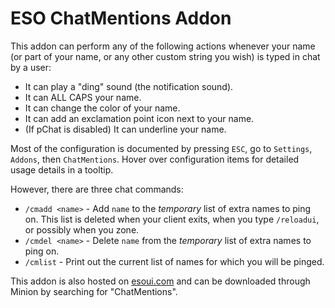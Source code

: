 # ESO ChatMentions Addon

This addon can perform any of the following actions whenever your name (or part of your name, or any other custom string you wish) is typed in chat by a user: 

 - It can play a "ding" sound (the notification sound).
 - It can ALL CAPS your name.
 - It can change the color of your name.
 - It can add an exclamation point icon next to your name.
 - (If pChat is disabled) It can underline your name.

Most of the configuration is documented by pressing `ESC`, go to `Settings`, `Addons`, then `ChatMentions`. Hover over configuration items for detailed usage details in a tooltip.

However, there are three chat commands:

 - `/cmadd <name>` - Add `name` to the *temporary* list of extra names to ping on. This list is deleted when your client exits, when you type `/reloadui`, or possibly when you zone.
 - `/cmdel <name>` - Delete `name` from the *temporary* list of extra names to ping on. 
 - `/cmlist` - Print out the current list of names for which you will be pinged.
 
 This addon is also hosted on [esoui.com](https://www.esoui.com/downloads/info2248-ChatMentions.html) and can be downloaded through Minion by searching for "ChatMentions".